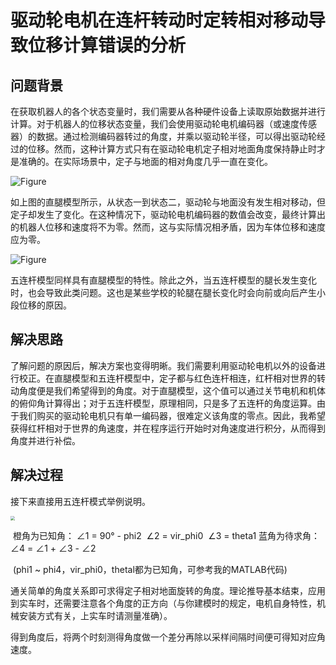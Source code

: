 # 驱动轮电机在连杆转动时定转相对移动导致位移计算错误的分析

## 问题背景

在获取机器人的各个状态变量时，我们需要从各种硬件设备上读取原始数据并进行计算。对于机器人的位移状态变量，我们会使用驱动轮电机编码器（或速度传感器）的数据。通过检测编码器转过的角度，并乘以驱动轮半径，可以得出驱动轮经过的位移。然而，这种计算方式只有在驱动轮电机定子相对地面角度保持静止时才是准确的。在实际场景中，定子与地面的相对角度几乎一直在变化。

![Figure](D:\My_Giihub\Figures\实车调试\img2.jpg)

如上图的直腿模型所示，从状态一到状态二，驱动轮与地面没有发生相对移动，但定子却发生了变化。在这种情况下，驱动轮电机编码器的数值会改变，最终计算出的机器人位移和速度将不为零。然而，这与实际情况相矛盾，因为车体位移和速度应为零。

![Figure](D:\My_Giihub\Figures\实车调试\img3.jpg)

五连杆模型同样具有直腿模型的特性。除此之外，当五连杆模型的腿长发生变化时，也会导致此类问题。这也是某些学校的轮腿在腿长变化时会向前或向后产生小段位移的原因。

## 解决思路

了解问题的原因后，解决方案也变得明晰。我们需要利用驱动轮电机以外的设备进行校正。在直腿模型和五连杆模型中，定子都与红色连杆相连，红杆相对世界的转动角度便是我们希望得到的角度。对于直腿模型，这个值可以通过关节电机和机体的俯仰角计算得出；对于五连杆模型，原理相同，只是多了五连杆的角度运算。由于我们购买的驱动轮电机只有单一编码器，很难定义该角度的零点。因此，我希望获得红杆相对于世界的角速度，并在程序运行开始时对角速度进行积分，从而得到角度并进行补偿。

## 解决过程

接下来直接用五连杆模式举例说明。

<img src="D:\My_Giihub\Figures\实车调试\img1.jpg" style="zoom: 46%;" />

​																		橙角为已知角：    ∠1 = 90° - phi2
​																										∠2 = vir_phi0
​								 																	   ∠3 = theta1
 																      蓝角为待求角：     ∠4 = ∠1 + ∠3 - ∠2

​											(phi1 ~ phi4，vir_phi0，thetal都为已知角，可参考我的MATLAB代码)

通关简单的角度关系即可求得定子相对地面旋转的角度。理论推导基本结束，应用到实车时，还需要注意各个角度的正方向（与你建模时的规定，电机自身特性，机械安装方式有关，上实车时请测量准确）。

得到角度后，将两个时刻测得角度做一个差分再除以采样间隔时间便可得知对应角速度。
